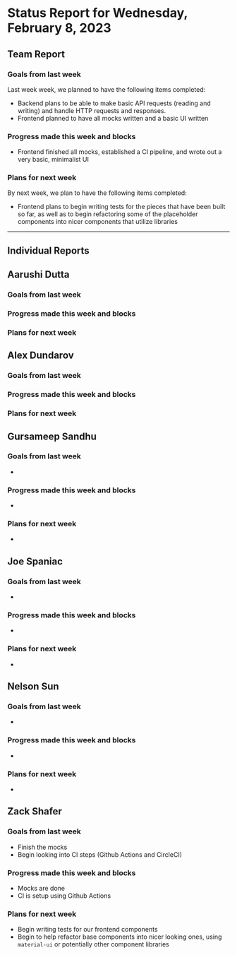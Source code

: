 # Status Report for Wednesday, February 8, 2023

## Team Report

### Goals from last week
Last week week, we planned to have the following items completed:
- Backend plans to be able to make basic API requests (reading and writing) and handle
HTTP requests and responses. 
- Frontend planned to have all mocks written and a basic UI written

### Progress made this week and blocks
- Frontend finished all mocks, established a CI pipeline, and wrote out a very basic, minimalist UI

### Plans for next week
By next week, we plan to have the following items completed:
- Frontend plans to begin writing tests for the pieces that have been built so far, as well as
to begin refactoring some of the placeholder components into nicer components that utilize libraries

---
## Individual Reports

## Aarushi Dutta

### Goals from last week

### Progress made this week and blocks

### Plans for next week

## Alex Dundarov

### Goals from last week

### Progress made this week and blocks

### Plans for next week

## Gursameep Sandhu

### Goals from last week
- 

### Progress made this week and blocks
- 

### Plans for next week
- 

## Joe Spaniac

### Goals from last week
- 

### Progress made this week and blocks
- 

### Plans for next week
- 

## Nelson Sun

### Goals from last week
- 

### Progress made this week and blocks
- 

### Plans for next week
- 

## Zack Shafer

### Goals from last week
- Finish the mocks
- Begin looking into CI steps (Github Actions and CircleCI)

### Progress made this week and blocks
- Mocks are done
- CI is setup using Github Actions

### Plans for next week
- Begin writing tests for our frontend components
- Begin to help refactor base components into nicer looking ones,
using `material-ui` or potentially other component libraries
